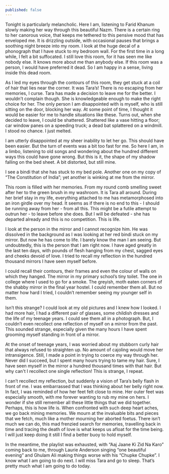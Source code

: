 ```yaml
---
published: false
---
```

Tonight is particularly melancholic. Here I am, listening to Farid Khanum slowly making her way through this beautiful Nazm. There is a certain ring to her canorous voice, that keeps me tethered to this pensive mood that has enveloped me. It is drizzling outside, with occasional pauses that brings a soothing night breeze into my room. I look at the huge decal of a phonograph that I have stuck to my bedroom wall. For the first time in a long while, I felt a bit suffocated. I still love this room, for it has seen me like nobody else. It knows more about me than anybody else. If this room was a person, I would have preferred it dead. So I am happy in a sense, living inside this dead room.

As I led my eyes through the contours of this room, they get stuck at a coil of hair that lies near the corner. It was Tara’s! There is no escaping from her memories, I curse. Tara has made a decision to leave me for the better. I wouldn’t complain though. She is knowledgeable enough to make the right choice for her. The only person I am disappointed with is myself, who is still sitting on the door, blocking her way. At some point of time, I thought it would be easier for me to handle situations like these. Turns out, when she decided to leave, I could be shattered. Shattered like a vase hitting a floor; car window panes on a speeding truck; a dead bat splattered on a windmill. I stood no chance. I just melted. 

I am utterly disappointed at my sheer inability to let her go. This should have been easier. But the turn of events was a bit too fast for me. So here I am, in a limbo, listening to old songs and wondering about the hundred different ways this could have gone wrong. But this is it, the shape of my shadow falling on the bed sheet. A bit distorted, but still mine.

I see a bindi that she has stuck to my bed pole. Another one on my copy of “The Constitution of India”; yet another is winking at me from the mirror. 

This room is filled with her memories. From my round comb smelling sweet after her to the green brush in my washroom. It is Tara all around. During her brief stay in my life, everything attached to me has metamorphosed into an iron girdle over my head. It seems as if there is no end to this - I should be running away from her - from all this. This might be a futile attempt to outrun her - to leave before she does. But I will be defeated - she has departed already and this is no competition. This is life. 

I look at the person in the mirror and I cannot recognize him. He was dissolved in the background as I was looking at her red bindi stuck on my mirror. But now he has come to life. I barely know the man I am seeing. But undoubtedly, this is the person that I am right now. I have aged greatly in the last ten days, with pounds of flesh hanging from my chest, sagged eyes and cheeks devoid of love. I tried to recall my reflection in the hundred thousand mirrors I have seen myself before.

I could recall their contours, their frames and even the colour of walls on which they hanged. The mirror in my primary school’s tiny toilet. The one in college where I used to go for a smoke. The greyish, moth eaten corners of the shabby mirror in the final year hostel. I could remember them all. But no matter how hard I tried, I couldn’t remember seeing my younger self in them. 

Isn’t this strange? I could look at my old pictures and I knew how I looked. I had more hair, I had a different pair of glasses, some childish dresses and the life of my teenage years. I could see them all in a photograph. But, I couldn’t even recollect one reflection of myself on a mirror from the past. This sounded strange, especially given the many hours I have spent grooming myself standing in front of a mirror.

At the onset of teenage years, I was worried about my stubborn curly hair that always refused to straighten up. No amount of cajoling would move her intransigence. Still, I made a point in trying to coerce my way through her. Never did I succeed, but I spent many hours trying to tame my hair. Sure, I have seen myself in the mirror a hundred thousand times with that hair. But why can't I recollect one single reflection! This is strange, I repeat. 

I can’t recollect my reflection, but suddenly a vision of Tara’s belly flash in front of me. I was embarrassed that I was thinking about her belly right now. In fact, I was reminded of how her feet felt close to mine. Her outer feet was especially smooth, with me forever wanting to rub my mine on hers. I wonder if she still remember all these little things that we did together. Perhaps, this is how life is. When confronted with such deep heart aches, we go back mining memories. We mourn at the invaluable bits and pieces that we fetch, much like a mother mourning her aborted foetus. There isn’t much we can do, this mad frenzied search for memories, travelling back in time and tracing the death of love is what keeps us afloat for the time being. I will just keep doing it still I find a better buoy to hold myself.

In the meantime, the playlist was exhausted, with “Aaj Jaane Ki Zid Na Karo” coming back to me, through Laurie Anderson singing “one beautiful evening” and Ghulam Ali making things worse with his “Chupke Chupke”. I know what I am going to do next. I will miss Tara and go to sleep. That’s pretty much what I am going to do today.  
